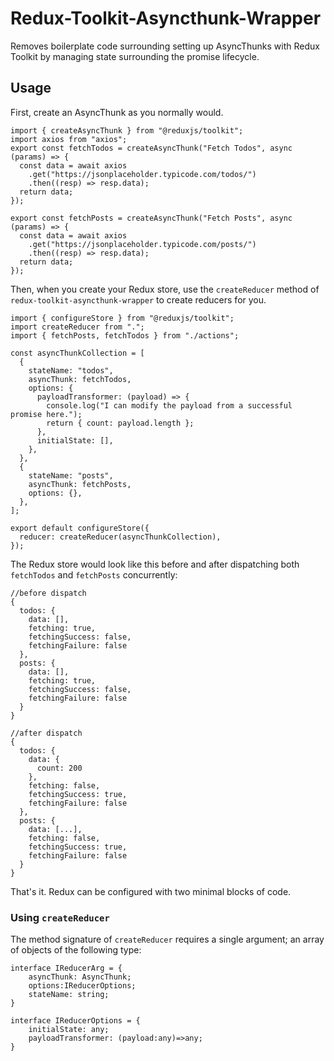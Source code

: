# Redux-Toolkit-Asyncthunk-Wrapper

Removes boilerplate code surrounding setting up AsyncThunks with Redux Toolkit by managing state surrounding the promise lifecycle.

## Usage

First, create an AsyncThunk as you normally would.

```
import { createAsyncThunk } from "@reduxjs/toolkit";
import axios from "axios";
export const fetchTodos = createAsyncThunk("Fetch Todos", async (params) => {
  const data = await axios
    .get("https://jsonplaceholder.typicode.com/todos/")
    .then((resp) => resp.data);
  return data;
});

export const fetchPosts = createAsyncThunk("Fetch Posts", async (params) => {
  const data = await axios
    .get("https://jsonplaceholder.typicode.com/posts/")
    .then((resp) => resp.data);
  return data;
});
```

Then, when you create your Redux store, use the `createReducer` method of `redux-toolkit-asyncthunk-wrapper` to create reducers for you.


```
import { configureStore } from "@reduxjs/toolkit";
import createReducer from ".";
import { fetchPosts, fetchTodos } from "./actions";

const asyncThunkCollection = [
  {
    stateName: "todos",
    asyncThunk: fetchTodos,
    options: {
      payloadTransformer: (payload) => {
        console.log("I can modify the payload from a successful promise here.");
        return { count: payload.length };
      },
      initialState: [],
    },
  },
  {
    stateName: "posts",
    asyncThunk: fetchPosts,
    options: {},
  },
];

export default configureStore({
  reducer: createReducer(asyncThunkCollection),
});
```

The Redux store would look like this before and after dispatching both `fetchTodos` and `fetchPosts` concurrently:

```
//before dispatch
{
  todos: {
    data: [],
    fetching: true,
    fetchingSuccess: false,
    fetchingFailure: false
  },
  posts: {
    data: [],
    fetching: true,
    fetchingSuccess: false,
    fetchingFailure: false
  }
}

//after dispatch
{
  todos: {
    data: {
      count: 200
    },
    fetching: false,
    fetchingSuccess: true,
    fetchingFailure: false
  },
  posts: {
    data: [...],
    fetching: false,
    fetchingSuccess: true,
    fetchingFailure: false
  }
}
```
That's it. Redux can be configured with two minimal blocks of code.


### Using `createReducer`

The method signature of `createReducer` requires a single argument; an array of objects of the following type:
```
interface IReducerArg = {
    asyncThunk: AsyncThunk;
    options:IReducerOptions;
    stateName: string;
}

interface IReducerOptions = {
    initialState: any;
    payloadTransformer: (payload:any)=>any;
}
```